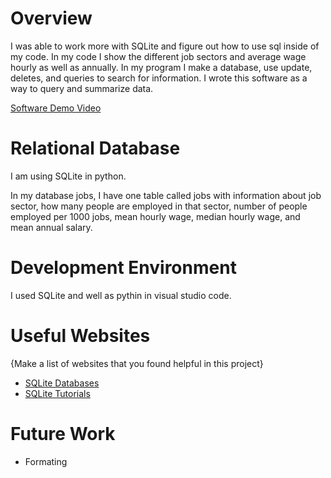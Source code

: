 # Overview

I was able to work more with SQLite and figure out how to use sql inside of my code. In my code I show the different job sectors 
and average wage hourly as well as annually. In my program I make a database, use update, deletes, and queries to search for information. 
I wrote this software as a way to query and summarize data.

[Software Demo Video](https://youtu.be/GuUgpfxSGPc)

# Relational Database

I am using SQLite in python.

In my database jobs, I have one table called jobs with information about job sector, how many people are employed in that sector,
number of people employed per 1000 jobs, mean hourly wage, median hourly wage, and mean annual salary.

# Development Environment

I used SQLite and well as pythin in visual studio code.

# Useful Websites

{Make a list of websites that you found helpful in this project}
* [SQLite Databases](https://www.youtube.com/watch?v=byHcYRpMgI4)
* [SQLite Tutorials](https://www.sqlitetutorial.net/sqlite-aggregate-functions/)

# Future Work

* Formating